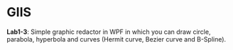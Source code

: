 # GIIS
**Lab1-3**: Simple graphic redactor in WPF in which you can draw circle, parabola, hyperbola and curves (Hermit curve, Bezier curve and B-Spline).
